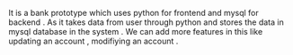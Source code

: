 It is a bank prototype which uses python for frontend and mysql for backend . As it takes data from user through python and stores the data in mysql database in the system . We can add more features in this like updating an account , modifiying an account . 
